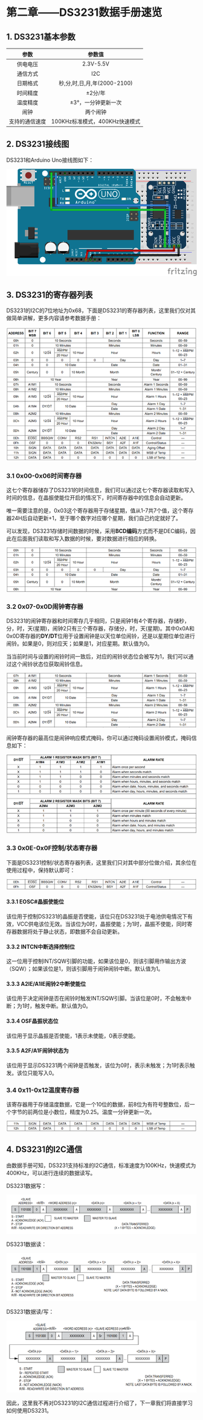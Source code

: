 # 第二章——DS3231数据手册速览

## 1. DS3231基本参数

|      参数      |             参数值             |
| :------------: | :----------------------------: |
|    供电电压    |           2.3V-5.5V            |
|    通信方式    |              I2C               |
|    日期格式    |  秒,分,时,日,月,年(2000-2100)  |
|    时间精度    |            ±2分/年             |
|    温度精度    |      ±3°，一分钟更新一次       |
|      闹钟      |            两个闹钟            |
| 支持的通信速度 | 100KHz标准模式，400KHz快速模式 |

## 2. DS3231接线图

DS3231和Arduino Uno接线图如下：

![DS3231接线图](Images/2-1.png)

## 3. DS3231的寄存器列表

DS3231的I2C的7位地址为0x68，下面是DS3231的寄存器列表，这里我们仅对其做简单讲解，更多内容请参考数据手册：

![DS3231寄存器列表](Images/2-2.png)

### 3.1 0x00-0x06时间寄存器

这七个寄存器储存了DS3231的时间信息，我们可以通过这七个寄存器读取和写入时间的信息，在晶振使能位开启的情况下，时间寄存器中的信息会自动更新。

唯一需要注意的是，0x03这个寄存器用于存储星期，值从1-7共7个值，这个寄存器24H后自动更新+1，至于哪个数字对应哪个星期，我们自己约定就好了。

可以发现，DS3231存储时间数据的时候，采用**BCD编码**方式而不是DEC编码，因此在后面我们读取和写入数据的时候，要对数据进行相应的转换。

![DS3231 时间寄存器](Images/2-3.png)

### 3.2 0x07-0x0D闹钟寄存器

DS3231的闹钟寄存器和时间寄存几乎相同，只是闹钟1有4个寄存器，存储秒，分，时，天(星期)，闹钟2只有三个寄存器，存储分，时，天(星期)。其中0x0A和0x0D寄存器的**DY/DT**位用于设置闹钟是以天位单位闹铃，还是以星期位单位进行闹铃。如果是0，则对应天；如果是1，对应星期。默认值为0。

当当前时间与设置的闹铃时间一致后，对应的闹铃状态位会被写为1，我们可以通过这个闹铃状态位获取闹铃信息。

![DS3231 闹钟寄存器](Images/2-4.png)

闹钟寄存器的最高位是闹钟响应模式掩码，你可以通过掩码设置闹铃模式，掩码信息如下：

![DS3231 掩码信息](Images/2-5.png)

### 3.3 0x0E-0x0F控制/状态寄存器

下面是DS3231控制/状态寄存器列表，这里我们只对其中部分位做介绍，其余位在使用过程中，保持默认即可：

![DS3231控制/状态寄存器](Images/2-6.png)

#### 3.3.1 EOSC#晶振使能位

该位用于控制DS3231的晶振是否使能，该位只在DS3231处于电池供电情况下有效，VCC供电该位无效。当该位为0时，晶振使能；为1时，晶振不使能，同时寄存器数据将处于静止状态，即数据不会自动更新。

#### 3.3.2 INTCN中断选择控制位

这一位用于控制INT/SQW引脚的功能，如果该位是0，则该引脚用作输出方波（SQW）；如果该位是1，则该引脚用于闹钟闹铃中断。默认值为1。

#### 3.3.3 A2IE/A1IE闹铃2中断使能位

该位用于决定闹钟是否在闹铃时触发INT/SQW引脚。当该位是0时，不会触发中断；为1时，触发中断。默认值为0。

#### 3.3.4 OSF晶振状态位

该位用于显示晶振是否使能，1表示未使能，0表示使能。

#### 3.3.5 A2F/A1F闹钟状态为

该位用于显示DS3231两个闹钟是否触发，该位为0时，表示未触发；为1时表示触发。该位只能写入0。

### 3.4 0x11-0x12温度寄存器

该寄存器用于存储温度数据，它是一个10位的数据，前8位为有符号整数位，后一个字节的前两位是小数位，精度为0.25。温度一分钟更新一次。

![DS3231温度寄存器](Images/2-7.png)

## 4. DS3231的I2C通信

由数据手册可知，DS3231支持标准的I2C通信，标准速度为100KHz，快速模式为400KHz，可以进行连续的数据读写。

DS3231数据写：

![DS3231数据写](Images/2-8.png)

DS3231数据读：

![DS3231数据写](Images/2-9.png)

DS3231数据读/写：

![DS3231的I2C通信](Images/2-10.png)

因此，这里我不再对DS3231的I2C通信过程进行介绍了，下一章我们将直接学习如何使用DS3231。
